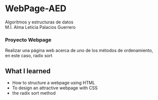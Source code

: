 # WebPage-AED
Algoritmos y estructuras de datos <br/>
M.I. Alma Leticia Palacios Guerrero <br/>

### Proyecto Webpage
Realizar una página web acerca de uno de los métodos de ordenamiento, en este caso, radix sort <br/>

## What I learned
* How to structure a webpage using HTML 
* To design an attractive webpage with CSS
* the radix sort method 
